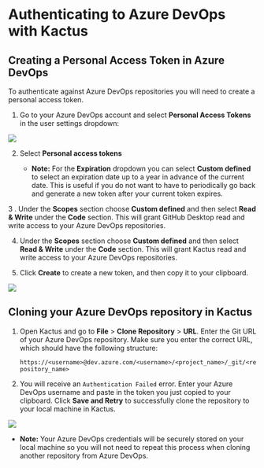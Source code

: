 # Authenticating to Azure DevOps with Kactus

## Creating a Personal Access Token in Azure DevOps

To authenticate against Azure DevOps repositories you will need to create a personal access token.

1. Go to your Azure DevOps account and select **Personal Access Tokens** in the user settings dropdown:

![](https://user-images.githubusercontent.com/792378/90431645-f9d9cd80-e08e-11ea-9fb4-ca8ba2a5d769.png)

2. Select **Personal access tokens**

   - **Note:** For the **Expiration** dropdown you can select **Custom defined** to select an expiration date up to a year in advance of the current date. This is useful if you do not want to have to periodically go back and generate a new token after your current token expires.

3 . Under the **Scopes** section choose **Custom defined** and then select **Read & Write** under the **Code** section. This will grant GitHub Desktop read and write access to your Azure DevOps repositories.

 4. Under the **Scopes** section choose **Custom defined** and then select **Read & Write** under the **Code** section. This will grant Kactus read and write access to your Azure DevOps repositories.

 5. Click **Create** to create a new token, and then copy it to your clipboard.

 ![](https://user-images.githubusercontent.com/721500/51131191-fd470c00-17fc-11e9-8895-94f3784ebd4b.png)

## Cloning your Azure DevOps repository in Kactus

 1. Open Kactus and go to **File** > **Clone Repository** > **URL**. Enter the Git URL of your Azure DevOps repository. Make sure you enter the correct URL, which should have the following structure:

      `https://<username>@dev.azure.com/<username>/<project_name>/_git/<repository_name>`

 2. You will receive an `Authentication Failed` error. Enter your Azure DevOps username and paste in the token you just copied to your clipboard. Click **Save and Retry** to successfully clone the repository to your local machine in Kactus.

![](https://user-images.githubusercontent.com/4404199/29401109-8bf03536-8338-11e7-8abb-b467378b6115.png)

   - **Note:** Your Azure DevOps credentials will be securely stored on your local machine so you will not need to repeat this process when cloning another repository from Azure DevOps.

